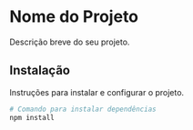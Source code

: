 # Nome do Projeto

Descrição breve do seu projeto.

## Instalação

Instruções para instalar e configurar o projeto.

```bash
# Comando para instalar dependências
npm install
